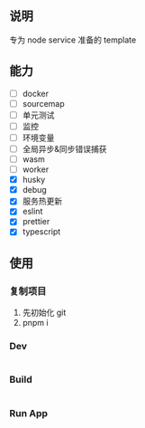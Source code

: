 ## 说明

专为 node service 准备的 template

## 能力

- [ ] docker
- [ ] sourcemap
- [ ] 单元测试
- [ ] 监控
- [ ] 环境变量
- [ ] 全局异步&同步错误捕获
- [ ] wasm
- [ ] worker
- [x] husky
- [x] debug
- [x] 服务热更新
- [x] eslint
- [x] prettier
- [x] typescript

## 使用

### 复制项目

1. 先初始化 git
2. pnpm i

### Dev

```bash

```

### Build

```bash

```

### Run App

```bash

```
